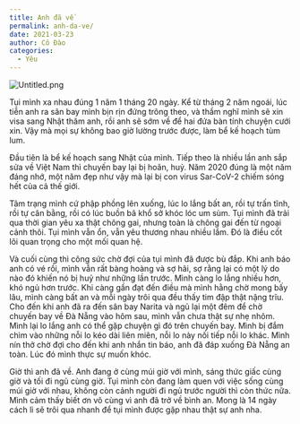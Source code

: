 ```yaml
---
title: Anh đã về
permalink: anh-da-ve/
date: 2021-03-23
author: Cô Đào
categories:
  - Yêu
---
```


![Untitled.png](/images/414fd7b9-7037-4df8-9ef7-811c1bff76c8/Untitled.png)

Tụi mình xa nhau đúng 1 năm 1 tháng 20 ngày. Kể từ tháng 2 năm ngoái, lúc tiễn anh ra sân bay mình bịn rịn đứng trông theo, và thầm nghĩ mình sẽ xin visa sang Nhật thăm anh, rồi anh sẽ sớm về để hai đứa bàn tính chuyện cưới xin. Vậy mà mọi sự không bao giờ lường trước được, làm bể kế hoạch tùm lum.

Đầu tiên là bể kế hoạch sang Nhật của mình. Tiếp theo là nhiều lần anh sắp sửa về Việt Nam thì chuyến bay lại bị hoãn, huỷ. Năm 2020 đúng là một năm đáng nhớ, một năm đẹp như vậy mà lại bị con virus Sar-CoV-2 chiếm sóng hết của cả thế giới.

Tâm trạng mình cứ phập phồng lên xuống, lúc lo lắng bất an, rồi tự trấn tĩnh, rồi tự cân bằng, rồi có lúc buồn bã khổ sở khóc lóc um sùm. Tụi mình đã trải qua thời gian yêu xa thật chông gai, nhưng toàn là chông gai đến từ ngoại cảnh thôi. Tụi mình vẫn ổn, vẫn yêu thương nhau nhiều lắm. Đó là điều cốt lõi quan trọng cho một mối quan hệ.

Và cuối cùng thì công sức chờ đợi của tụi mình đã được bù đắp. Khi anh báo anh có vé rồi, mình vẫn rất bàng hoàng và sợ hãi, sợ rằng lại có một lý do nào đó khiến nó bị huỷ như những lần trước. Mình càng lo lắng nhiều hơn, khó ngủ hơn trước. Khi càng gần đạt đến điều mà mình hằng chờ mong bấy lâu, mình càng bất an và mỗi ngày trôi qua đều thấy tim đập thật nặng trĩu. Cho đến khi anh đã ra đến sân bay Narita và ngủ lại một đêm để chờ chuyến bay về Đà Nẵng vào hôm sau, mình vẫn chưa thật sự nhẹ nhõm. Mình lại lo lắng anh có thể gặp chuyện gì đó trên chuyến bay. Mình bị đắm chìm vào những nỗi lo kéo dài liên miên, nỗi lo này nối tiếp nỗi lo khác. Mình nín thở chờ đợi cho đến khi anh nhắn tin báo, anh đã đáp xuống Đà Nẵng an toàn. Lúc đó mình thực sự muốn khóc.

Giờ thì anh đã về. Anh đang ở cùng múi giờ với mình, sáng thức giấc cùng giờ và tối đi ngủ cùng giờ. Tụi mình còn đang làm quen với việc sống cùng múi giờ với nhau, không còn cảnh người đi ngủ trước người thì còn thức nữa. Mình cảm thấy biết ơn vô cùng vì anh đã trở về bình an. Mong là 14 ngày cách li sẽ trôi qua nhanh để tụi mình được gặp nhau thật sự anh nha.
